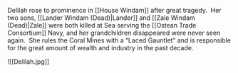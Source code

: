 Delilah rose to prominence in [[House Windam]] after great tragedy.  Her two sons, [[Lander Windam (Dead)|Lander]] and [[Zale Windam (Dead)|Zale]] were both killed at Sea serving the [[Ostean Trade Consortium]] Navy, and her grandchildren disappeared were never seen again.  She rules the Coral Mines with a “Laced Gauntlet” and is responsible for the great amount of wealth and industry in the past decade.

![[Delilah.jpg]]